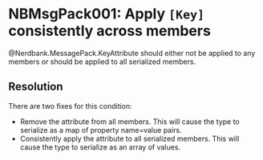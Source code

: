 # NBMsgPack001: Apply `[Key]` consistently across members

@Nerdbank.MessagePack.KeyAttribute should either not be applied to any members or should be applied to all serialized members.

## Resolution

There are two fixes for this condition:

* Remove the attribute from all members. This will cause the type to serialize as a map of property name=value pairs.
* Consistently apply the attribute to all serialized members. This will cause the type to serialize as an array of values.
